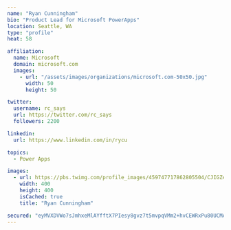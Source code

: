 ```yaml
---
name: "Ryan Cunningham"
bio: "Product Lead for Microsoft PowerApps"
location: Seattle, WA
type: "profile"
heat: 58

affiliation:
  name: Microsoft
  domain: microsoft.com
  images:
    - url: "/assets/images/organizations/microsoft.com-50x50.jpg"
      width: 50
      height: 50

twitter:
  username: rc_says
  url: https://twitter.com/rc_says
  followers: 2200

linkedin:
  url: https://www.linkedin.com/in/rycu

topics:
  - Power Apps

images:
  - url: https://pbs.twimg.com/profile_images/459747717862805504/CJIGZejd_400x400.png
    width: 400
    height: 400
    isCached: true
    title: "Ryan Cunningham"

secured: "eyMVXDVWo7sJmhxeMlAYfftX7PIesy8gvz7t5mvpqVMm2+hvCEWRxPu80UCMAR2hGGOIf3VCzMofsH+4838PtFjHaKkPoxaRGvbKfkXIzgb87qSoIdjm1xByymBAVUnqrn4LFOuk2W1kIB5iElcCRFha42UyZbJMJMBJgqTjlNM1/8tF792LbjlLW52X/7M4GcZM413YZ4mp7diCBGkanGfCMo4hQSwq0rPsrStEC0QoVg2eACSCCWfOlGJ+xexP/PTAy3lQhSipLLpxOdLVLqxt5I7Hw3jimn8C13RTycv/3g4RfFHvYVa1b5SVHL++jZPtac1PkxUAT1EH7MpRZInEdBqfan/oZ2UIj5Z61pGeYJsv39sIwRqZVGWnaLtsVL2vJgmlOQ1xivZMnw/+R5YgKpwwBUwbHyx1XifROhE=;+GzHzFdKJAjG2CrCCr58uQ=="
---
```


